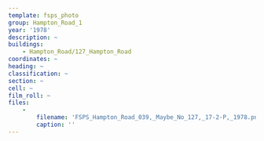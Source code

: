 ```yaml
---
template: fsps_photo
group: Hampton_Road_1
year: '1978'
description: ~
buildings:
    - Hampton_Road/127_Hampton_Road
coordinates: ~
heading: ~
classification: ~
section: ~
cell: ~
film_roll: ~
files:
    -
        filename: 'FSPS_Hampton_Road_039,_Maybe_No_127,_17-2-P,_1978.png'
        caption: ''
---
```

